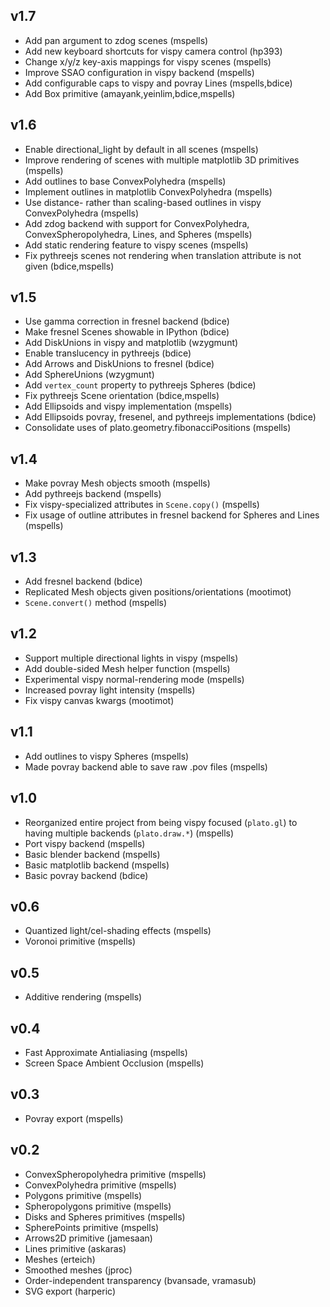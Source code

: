 ## v1.7

- Add pan argument to zdog scenes (mspells)
- Add new keyboard shortcuts for vispy camera control (hp393)
- Change x/y/z key-axis mappings for vispy scenes (mspells)
- Improve SSAO configuration in vispy backend (mspells)
- Add configurable caps to vispy and povray Lines (mspells,bdice)
- Add Box primitive (amayank,yeinlim,bdice,mspells)

## v1.6

- Enable directional_light by default in all scenes (mspells)
- Improve rendering of scenes with multiple matplotlib 3D primitives (mspells)
- Add outlines to base ConvexPolyhedra (mspells)
- Implement outlines in matplotlib ConvexPolyhedra (mspells)
- Use distance- rather than scaling-based outlines in vispy ConvexPolyhedra (mspells)
- Add zdog backend with support for ConvexPolyhedra, ConvexSpheropolyhedra, Lines, and Spheres (mspells)
- Add static rendering feature to vispy scenes (mspells)
- Fix pythreejs scenes not rendering when translation attribute is not given (bdice,mspells)

## v1.5

- Use gamma correction in fresnel backend (bdice)
- Make fresnel Scenes showable in IPython (bdice)
- Add DiskUnions in vispy and matplotlib (wzygmunt)
- Enable translucency in pythreejs (bdice)
- Add Arrows and DiskUnions to fresnel (bdice)
- Add SphereUnions (wzygmunt)
- Add `vertex_count` property to pythreejs Spheres (bdice)
- Fix pythreejs Scene orientation (bdice,mspells)
- Add Ellipsoids and vispy implementation (mspells)
- Add Ellipsoids povray, fresenel, and pythreejs implementations (bdice)
- Consolidate uses of plato.geometry.fibonacciPositions (mspells)

## v1.4

- Make povray Mesh objects smooth (mspells)
- Add pythreejs backend (mspells)
- Fix vispy-specialized attributes in `Scene.copy()` (mspells)
- Fix usage of outline attributes in fresnel backend for Spheres and Lines (mspells)

## v1.3

- Add fresnel backend (bdice)
- Replicated Mesh objects given positions/orientations (mootimot)
- `Scene.convert()` method (mspells)

## v1.2

- Support multiple directional lights in vispy (mspells)
- Add double-sided Mesh helper function (mspells)
- Experimental vispy normal-rendering mode (mspells)
- Increased povray light intensity (mspells)
- Fix vispy canvas kwargs (mootimot)

## v1.1

- Add outlines to vispy Spheres (mspells)
- Made povray backend able to save raw .pov files (mspells)

## v1.0

- Reorganized entire project from being vispy focused (`plato.gl`) to having multiple backends (`plato.draw.*`) (mspells)
- Port vispy backend (mspells)
- Basic blender backend (mspells)
- Basic matplotlib backend (mspells)
- Basic povray backend (bdice)

## v0.6

- Quantized light/cel-shading effects (mspells)
- Voronoi primitive (mspells)

## v0.5

- Additive rendering (mspells)

## v0.4

- Fast Approximate Antialiasing (mspells)
- Screen Space Ambient Occlusion (mspells)

## v0.3

- Povray export (mspells)

## v0.2

- ConvexSpheropolyhedra primitive (mspells)
- ConvexPolyhedra primitive (mspells)
- Polygons primitive (mspells)
- Spheropolygons primitive (mspells)
- Disks and Spheres primitives (mspells)
- SpherePoints primitive (mspells)
- Arrows2D primitive (jamesaan)
- Lines primitive (askaras)
- Meshes (erteich)
- Smoothed meshes (jproc)
- Order-independent transparency (bvansade, vramasub)
- SVG export (harperic)
